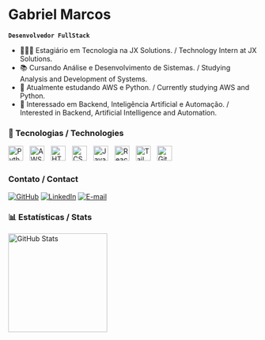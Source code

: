 #  Gabriel Marcos

**`Desenvolvedor FullStack`**

- 👨🏻‍💻 Estagiário em Tecnologia na JX Solutions. / Technology Intern at JX Solutions.
- 📚 Cursando Análise e Desenvolvimento de Sistemas. / Studying Analysis and Development of Systems.
- 🌱 Atualmente estudando AWS e Python. / Currently studying AWS and Python.
- 🚀 Interessado em Backend, Inteligência Artificial e Automação. / Interested in Backend, Artificial Intelligence and Automation.


### 🤖 Tecnologias / Technologies


<img 
    align="left" 
    alt="Python" 
    title="Python"
    width="30px" 
    style="padding-right: 10px;" 
    src="https://cdn.jsdelivr.net/gh/devicons/devicon@latest/icons/python/python-original.svg" 
/>
<img 
    align="left" 
    alt="AWS" 
    title="AWS"
    width="30px" 
    style="padding-right: 10px;" 
    src="https://cdn.jsdelivr.net/gh/devicons/devicon@latest/icons/amazonwebservices/amazonwebservices-plain-wordmark.svg" 
/>
<img 
    align="left" 
    alt="HTML"
    title="HTML" 
    width="30px" 
    style="padding-right: 10px;" 
    src="https://cdn.jsdelivr.net/gh/devicons/devicon@latest/icons/html5/html5-original.svg" 
/>
<img 
    align="left" 
    alt="CSS" 
    title="CSS"
    width="30px" 
    style="padding-right: 10px;" 
    src="https://cdn.jsdelivr.net/gh/devicons/devicon@latest/icons/css3/css3-original.svg" 
/>
<img 
    align="left" 
    alt="JavaScript" 
    title="JavaScript"
    width="30px" 
    style="padding-right: 10px;" 
    src="https://cdn.jsdelivr.net/gh/devicons/devicon@latest/icons/javascript/javascript-original.svg" 
/>
<img 
    align="left" 
    alt="React"
    title="React" 
    width="30px" 
    style="padding-right: 10px;" 
    src="https://cdn.jsdelivr.net/gh/devicons/devicon@latest/icons/react/react-original.svg" 
/>
<img 
    align="left" 
    alt="Tailwind" 
    title="Tailwind"
    width="30px" 
    style="padding-right: 10px;" 
    src="https://cdn.jsdelivr.net/gh/devicons/devicon@latest/icons/tailwindcss/tailwindcss-original.svg" 
/>
<img 
    align="left" 
    alt="Git" 
    title="Git"
    width="30px" 
    style="padding-right: 10px;" 
    src="https://cdn.jsdelivr.net/gh/devicons/devicon@latest/icons/git/git-original.svg" 
/>

<br/>
<br/>

### Contato / Contact

[![GitHub](https://img.shields.io/badge/GitHub-100000?style=for-the-badge&logo=github&logoColor=white)](https://github.com/gabrielmmarcos)
[![LinkedIn](https://img.shields.io/badge/LinkedIn-0077B5?style=for-the-badge&logo=linkedin&logoColor=white)]([https://www.linkedin.com/in/joao-henrique-alves-ferreira-1024br](https://www.linkedin.com/in/gabrielmarcoss/))
[![E-mail](https://img.shields.io/badge/-Email-000?style=for-the-badge&logo=microsoft-outlook&logoColor=007BFF)](mailto:gabrielmarcos.gabrielmmarcos1@gmail.com)


### 📊 Estatísticas / Stats



<img 
      align="left" 
      alt="GitHub Stats" 
      height="200" 
      src="https://github-readme-stats.vercel.app/api/top-langs/?username=gabrielmmarcos&theme=tokyonight&layout=compact&custom_title=Tecnologias&langs_count=9" 
  />


<br/>
<br/>

